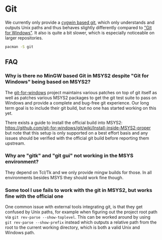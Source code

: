 # Git

We currently only provide a [cygwin based git](https://packages.msys2.org/base/git), which only understands and outputs Unix paths and thus behaves slightly differently compared to ["Git for Windows"](https://gitforwindows.org/). It also is quite a bit slower, which is especially noticeable on larger repositories.

```bash
pacman -S git
```

## FAQ

### Why is there no MinGW based Git in MSYS2 despite "Git for Windows" being based on MSYS2?

The [git-for-windows](https://github.com/git-for-windows) project maintains various patches on top of git itself as well as patches various MSYS2 packages to get the git test suite to pass on Windows and provide a complete and bug-free git experience. Our long term goal is to include their git build, but no one has started working on this yet.

There exists a guide to install the official build into MSYS2: https://github.com/git-for-windows/git/wiki/Install-inside-MSYS2-proper but note that this setup is only supported on a best effort basis and any issues should be verified with the official git build before reporting them upstream.

### Why are "gitk" and "git gui" not working in the MSYS environment?

They depend on Tcl/Tk and we only provide mingw builds for those. In all environments besides MSYS they should work fine though.

### Some tool I use fails to work with the git in MSYS2, but works fine with the official one

One common issue with external tools integrating git, is that they get confused by Unix paths, for example when figuring out the project root path via `git rev-parse --show-toplevel`. This can be worked around by using `git rev-parse --show-prefix` instead which outputs a relative path from the root to the current working directory, which is both a valid Unix and Windows path.
